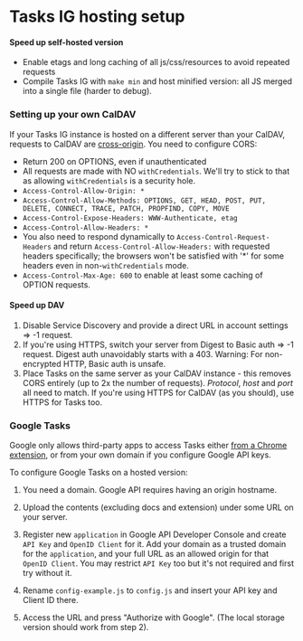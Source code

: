 # Tasks IG hosting setup

#### Speed up self-hosted version

* Enable etags and long caching of all js/css/resources to avoid repeated requests
* Compile Tasks IG with `make min` and host minified version: all JS merged into a single file (harder to debug).


### <a name="caldav"></a>Setting up your own CalDAV

If your Tasks IG instance is hosted on a different server than your CalDAV, requests to CalDAV are [cross-origin](https://developer.mozilla.org/en-US/docs/Web/HTTP/CORS). You need to configure CORS:

* Return 200 on OPTIONS, even if unauthenticated
* All requests are made with NO `withCredentials`. We'll try to stick to that as allowing `withCredentials` is a security hole.
* `Access-Control-Allow-Origin: *`
* `Access-Control-Allow-Methods: OPTIONS, GET, HEAD, POST, PUT, DELETE, CONNECT, TRACE, PATCH, PROPFIND, COPY, MOVE`
* `Access-Control-Expose-Headers: WWW-Authenticate, etag`
* `Access-Control-Allow-Headers: *`
* You also need to respond dynamically to `Access-Control-Request-Headers` and return `Access-Control-Allow-Headers:` with requested headers specifically; the browsers won't be satisfied with '*' for some headers even in non-`withCredentials` mode.
* `Access-Control-Max-Age: 600` to enable at least some caching of OPTION requests.

#### Speed up DAV
1. Disable Service Discovery and provide a direct URL in account settings => -1 request.
2. If you're using HTTPS, switch your server from Digest to Basic auth => -1 request. Digest auth unavoidably starts with a 403. Warning: For non-encrypted HTTP, Basic auth is unsafe.
3. Place Tasks on the same server as your CalDAV instance - this removes CORS entirely (up to 2x the number of requests). _Protocol_, _host_ and _port_ all need to match. If you're using HTTPS for CalDAV (as you should), use HTTPS for Tasks too.


### <a name="gtasks"></a>Google Tasks
Google only allows third-party apps to access Tasks either [from a Chrome extension](../readme.md#extensions), or from your own domain if you configure Google API keys.

To configure Google Tasks on a hosted version:

1. You need a domain. Google API requires having an origin hostname.

2. Upload the contents (excluding docs and extension) under some URL on your server.

3. Register new ``application`` in Google API Developer Console and create ``API Key`` and ``OpenID Client`` for it. Add your domain as a trusted domain for the ``application``, and your full URL as an allowed origin for that ``OpenID Client``. You may restrict ``API Key`` too but it's not required and first try without it.

4. Rename ``config-example.js`` to ``config.js`` and insert your API key and Client ID there.

5. Access the URL and press "Authorize with Google". (The local storage version should work from step 2).

